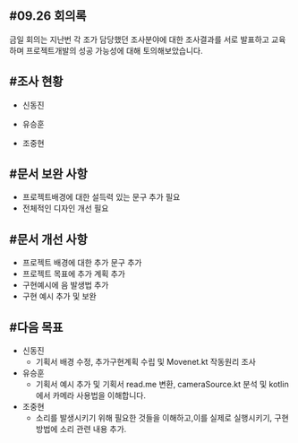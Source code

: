 #09.26 회의록
------------------
금일 회의는 지난번 각 조가 담당했던 조사분야에 대한 조사결과를 서로 발표하고 교육하며
프로젝트개발의 성공 가능성에 대해 토의해보았습니다.

#조사 현황
------------------
- 신동진

- 유승훈

- 조중현


#문서 보완 사항
------------------
- 프로젝트배경에 대한 설득력 있는 문구 추가 필요
- 전체적인 디자인 개선 필요

#문서 개선 사항
------------------
- 프로젝트 배경에 대한 추가 문구 추가
- 프로젝트 목표에 추가 계획 추가
- 구현예시에 음 발생법 추가
- 구현 예시 추가 및 보완

#다음 목표
-----------------
- 신동진
  - 기획서 배경 수정, 추가구현계획 수립 및 Movenet.kt 작동원리 조사
- 유승훈
  - 기획서 예시 추가 및 기획서 read.me 변환, cameraSource.kt 분석 및 kotlin에서 카메라 사용법을 이해합니다.
- 조중현
  - 소리를 발생시키기 위해 필요한 것들을 이해하고,이를 실제로 실행시키기, 구현 방법에 소리 관련 내용 추가.
